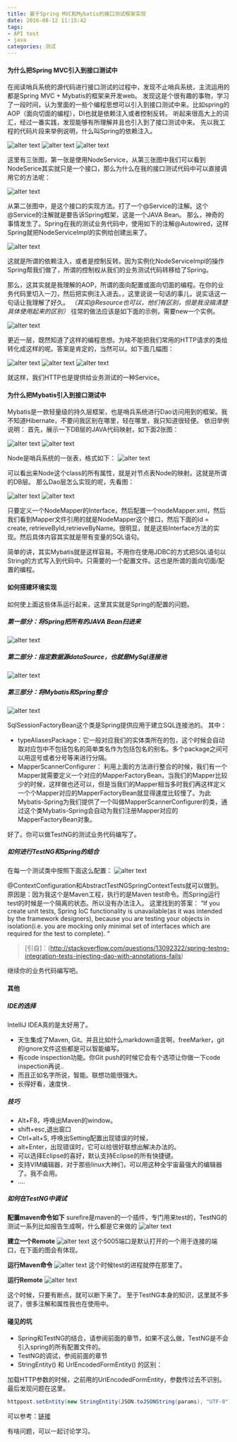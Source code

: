```yaml
---
title: 基于Spring MVC和Mybatis的接口测试框架实现
date: 2016-08-12 11:15:42
tags: 
- API test
- java
categories: 测试
---
```


#### 为什么把Spring MVC引入到接口测试中
在阅读哨兵系统的源代码进行接口测试的过程中，发现不止哨兵系统，主流运用的都是Spring MVC + Mybatis的框架来开发web。
发现这是个很有趣的事物，学习了一段时间，认为里面的一些个编程思想可以引入到接口测试中来。比如spring的AOP（面向切面的编程），DI也就是依赖注入或者控制反转。
听起来很高大上的词汇，经过一番实践，发现能够有所理解并且也引入到了接口测试中来。
先以我工程的代码片段来举例说明，什么叫Spring的依赖注入。 

![alter text](1.png)
![alter text](2.png)
![alter text](3.png)

这里有三张图，第一张是使用NodeService，从第三张图中我们可以看到NodeSerice其实就只是一个接口，那么为什么在我的接口测试代码中可以直接调用它的方法呢：

![alter text](4.png)

 从第二张图中，是这个接口的实现方法。打了一个@Service的注解。这个@Service的注解就是要告诉Spring框架，这是一个JAVA Bean。
那么，神奇的事情发生了。Spring在我的测试业务代码中，使用如下的注解@Autowired，这样Spring就把NodeServiceImpl的实例给创建出来了。

![alter text](5.png)

这就是所谓的依赖注入，或者是控制反转。因为实例化NodeServiceImpl的操作Spring帮我们做了，所谓的控制权从我们的业务测试代码转移给了Spring。

那么，这其实就是我理解的AOP，所谓的面向配置或面向切面的编程。在你的业务代码里切入一刀，然后把实例注入进去。，这里说说一句话的事儿，说实话这一句话让我理解了好久。
*（其实@Resource也可以，他们有区别，但是我没搞清楚具体使用起来的区别）*
往常的做法应该是如下面的示例，需要new一个实例。

![alter text](6.png)

更近一层，既然知道了这样的编程思想。为啥不能把我们常用的HTTP请求的类给转化成这样的呢。答案是肯定的，当然可以。如下面几幅图： 

![alter text](7.png)
![alter text](8.png)
![alter text](9.png)

就这样，我们HTTP也是提供给业务测试的一种Service。

#### 为什么把Mybatis引入到接口测试中
Mybatis是一款轻量级的持久层框架，也是哨兵系统进行Dao访问用到的框架。我不知道Hibernate，不要问我区别在哪里，轻在哪里，我只知道很轻便。
依旧举例说明：
首先，展示一下DB层的JAVA代码映射，如下面2张图：

![alter text](10.png)
![alter text](11.png)

Node是哨兵系统的一张表，格式如下：
![alter text](12.png)

可以看出来Node这个class的所有属性，就是对节点表Node的映射。这就是所谓的DB层。
那么Dao层怎么实现的呢，先看图：

![alter text](13.png)
![alter text](14.png)

只要定义一个NodeMapper的Interface，然后配置一个nodeMapper.xml，然后我们看到Mapper文件引用的就是NodeMapper这个接口，然后下面的id = create, retrieveById,retrieveByName。很明显，就是这些Interface方法的实现。然后具体内容其实就是带有变量的SQL语句。

简单的讲，其实Mybatis就是这样容易。不用你在使用JDBC的方式把SQL语句以String的方式写入到代码中。只需要的一个配置文件。这也是所谓的面向切面/配置的编程。

#### 如何搭建环境实现
如何使上面这些体系运行起来，这里其实就是Spring的配置的问题。
##### 第一部分：将Spring把所有的JAVA Bean扫进来
![alter text](15.png)

##### 第二部分：指定数据源dataSource，也就是MySql连接池
![alter text](16.png)

##### 第三部分：将Mybatis和Spring整合
![alter text](17.png)

SqlSessionFactoryBean这个类是Spring提供应用于建立SQL连接池的。
其中：

- typeAliasesPackage：它一般对应我们的实体类所在的包，这个时候会自动取对应包中不包括包名的简单类名作为包括包名的别名。多个package之间可以用逗号或者分号等来进行分隔。
- MapperScannerConfigurer：
利用上面的方法进行整合的时候，我们有一个Mapper就需要定义一个对应的MapperFactoryBean，当我们的Mapper比较少的时候，这样做也还可以，但是当我们的Mapper相当多时我们再这样定义一个个Mapper对应的MapperFactoryBean就显得速度比较慢了。为此Mybatis-Spring为我们提供了一个叫做MapperScannerConfigurer的类，通过这个类Mybatis-Spring会自动为我们注册Mapper对应的MapperFactoryBean对象。

好了。你可以做TestNG的测试业务代码编写了。 

##### 如何进行TestNG和Spring的结合
在每一个测试类中按照下面这么配置：
![alter text](18.png)

@ContextConfiguration和AbstractTestNGSpringContextTests就可以做到。
原因是：因为我这个是Maven工程，执行的是Maven test命令。而Spring运行test的时候是一个隔离的状态。所以没有办法注入。
这里找到的答案：
“If you create unit tests, Spring IoC functionality is unavailable(as it was intended by the framework designers), because you are testing your objects in isolation(i.e. you are mocking only minimal set of interfaces which are required for the test to complete). “

> [引自]：(http://stackoverflow.com/questions/13092322/spring-testng-integration-tests-injecting-dao-with-annotations-fails)

继续你的业务代码编写吧。

#### 其他
##### IDE的选择
IntelliJ IDEA真的是太好用了。

- 天生集成了Maven, Git。并且比如什么markdown语言啊，freeMarker，git的ignore文件这些都是可以智能编写。
- 有code inspection功能。你Git push的时候它会有个选项让你做一下code inspection再说..
- 而且正如名字所说，智能。联想功能很强大。
- 长得好看，速度快..

##### 技巧

- Alt+F8，呼唤出Maven的window。
- shift+esc,退出窗口
- Ctrl+alt+S, 呼唤出Setting配置出现错误的时候，
- alt+Enter，出现错误时，它可以给很好联想出解决办法的。
- 可以选择Eclipse的喜好，默认支持Eclipse的所有快捷键。
- 支持VIM编辑器，对于那些linux大神们，可以用这种全宇宙最强大的编辑器了。我不会用。
- ....

##### 如何在TestNG中调试

**配置maven命令如下**
surefire是maven的一个插件，专门用来test的，TestNG的测试一系列比如报告生成啊，什么都是它来做的 
![alter text](19.png)

**建立一个Remote**
![alter text](20.png)
这个5005端口是默认打开的一个用于连接的端口，在下面的图会有体现。

**运行Maven命令**
![alter text](21.png)
这个时候test的进程就停在那里了。

**运行Remote**
![alter text](22.png)

这个时候，只要有断点，就可以断下来了。
至于TestNG本身的知识，这里就不多说了，很多注解和属性我也在使用中。

#### 碰见的坑

- Spring和TestNG的结合，请参阅前面的章节，如果不这么做，TestNG是不会引入spring的所有配置文件的。
- TestNG的调试，参阅前面的章节
- StringEntity() 和 UrlEncodedFormEntity() 的区别：

加载HTTP参数的时候，之前用的UrlEncodedFormEntity，参数传过去不识别。最后发现问题在这里。

```java
httppost.setEntity(new StringEntity(JSON.toJSONString(params), "UTF-8"));
```

可以参考：[链接](http://xiaoliandroid.blog.51cto.com/4103661/1625766)

有啥问题，可以一起讨论学习。